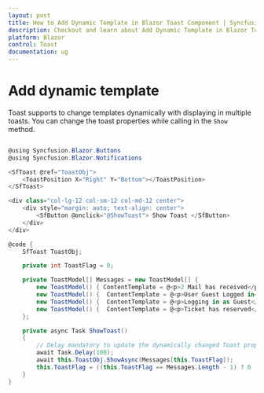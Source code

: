 ```yaml
---
layout: post
title: How to Add Dynamic Template in Blazor Toast Component | Syncfusion
description: Checkout and learn about Add Dynamic Template in Blazor Toast component of Syncfusion, and more details.
platform: Blazor
control: Toast
documentation: ug
---
```


# Add dynamic template

Toast supports to change templates dynamically with displaying in multiple toasts. You can change the toast properties while calling in the `Show` method.

```csharp

@using Syncfusion.Blazor.Buttons
@using Syncfusion.Blazor.Notifications

<SfToast @ref="ToastObj">
    <ToastPosition X="Right" Y="Bottom"></ToastPosition>
</SfToast>

<div class="col-lg-12 col-sm-12 col-md-12 center">
    <div style="margin: auto; text-align: center">
        <SfButton @onclick="@ShowToast"> Show Toast </SfButton>
    </div>
</div>

@code {
    SfToast ToastObj;

    private int ToastFlag = 0;

    private ToastModel[] Messages = new ToastModel[] {
        new ToastModel() { ContentTemplate = @<p>2 Mail has received</p>},
        new ToastModel() {  ContentTemplate = @<p>User Guest Logged in</p>},
        new ToastModel() {  ContentTemplate = @<p>Logging in as Guest</p>},
        new ToastModel() {  ContentTemplate = @<p>Ticket has reserved</p>}
    };

    private async Task ShowToast()
    {
        // Delay mandatory to update the dynamically changed Toast properties
        await Task.Delay(100);
        await this.ToastObj.ShowAsync(Messages[this.ToastFlag]);
        this.ToastFlag = ((this.ToastFlag == Messages.Length - 1) ? 0 : (this.ToastFlag + 1));
    }
}

```
